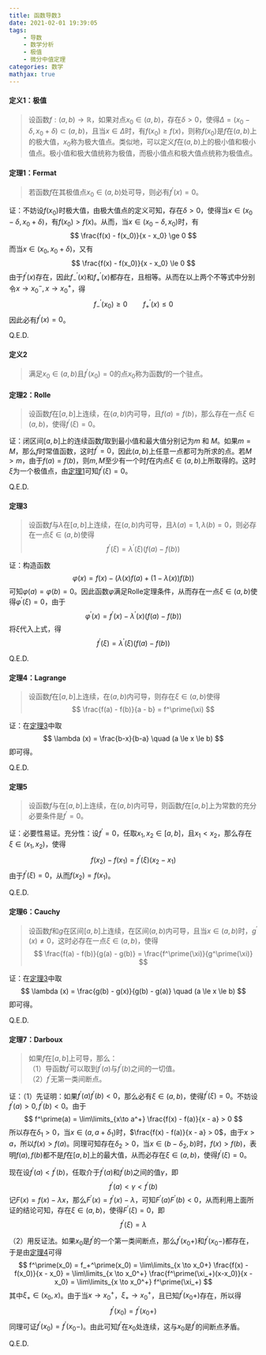 ```yaml
---
title: 函数导数3
date: 2021-02-01 19:39:05
tags:
    - 导数
    - 数学分析
    - 极值
    - 微分中值定理
categories: 数学
mathjax: true
---
```


#### 定义1：极值
> 设函数$f: (a,b) \to \mathbb{R}$，如果对点$x_0 \in (a, b)$，存在$\delta > 0$，使得$\Delta = (x_0 - \delta, x_0 + \delta) \subset (a,b)$，且当$x \in \Delta$时，有$f(x_0) \ge f(x)$，则称$f(x_0)$是$f$在$(a,b)$上的极大值，$x_0$称为极大值点。类似地，可以定义$f$在$(a,b)$上的极小值和极小值点。极小值和极大值统称为极值，而极小值点和极大值点统称为极值点。

<!--more-->


#### 定理1：Fermat
> 若函数$f$在其极值点$x_0 \in (a,b)$处可导，则必有$f^\prime(x) = 0$。

证：不妨设$f(x_0)$时极大值，由极大值点的定义可知，存在$\delta > 0$，使得当$x \in (x_0 - \delta, x_0 + \delta)$，有$f(x_0) > f(x)$。从而，当$x \in (x_0 - \delta, x_0)$时，有
$$
    \frac{f(x) - f(x_0)}{x - x_0} \ge 0
$$
而当$x \in (x_0, x_0+\delta)$，又有
$$
    \frac{f(x) - f(x_0)}{x - x_0} \le 0
$$
由于$f^\prime(x)$存在，因此$f_-^{\prime}(x)$和$f_+^{\prime}(x)$都存在，且相等。从而在以上两个不等式中分别令$x \to x_0^-, x \to x_0^+$，得
$$
    f_-^{\prime}(x_0) \ge 0 \qquad f_+^{\prime}(x) \le 0
$$
因此必有$f^\prime(x) = 0$。

Q.E.D.

#### 定义2
> 满足$x_0 \in (a,b)$且$f^\prime(x_0) = 0$的点$x_0$称为函数$f$的一个驻点。

#### 定理2：Rolle
> 设函数$f$在$[a,b]$上连续，在$(a,b)$内可导，且$f(a) = f(b)$，那么存在一点$\xi \in (a,b)$，使得$f^\prime(\xi) = 0$。

证：闭区间$[a,b]$上的连续函数$f$取到最小值和最大值分别记为$m$ 和 $M$。如果$m = M$，那么$f$时常值函数，这时$f^\prime = 0$，因此$(a,b)$上任意一点都可为所求的点。若$M > m$，由于$f(a) = f(b)$，则$m, M$至少有一个时$f$在内点$\xi \in (a,b)$上所取得的。这时$\xi$为一个极值点，由[定理1](https://gamersover.github.io/2021/02/01/%E5%87%BD%E6%95%B0%E5%AF%BC%E6%95%B03/#%E5%AE%9A%E7%90%861%EF%BC%9AFermat)可知$f^\prime(\xi) = 0$。

Q.E.D.


#### 定理3
> 设函数$f$与$\lambda$在$[a,b]$上连续，在$(a,b)$内可导，且$\lambda(a) = 1,\lambda(b) = 0$，则必存在一点$\xi \in (a,b)$使得
$$
    f^\prime(\xi) = \lambda^\prime(\xi)(f(a) - f(b))
$$

证：构造函数
$$
    \varphi(x) = f(x) - (\lambda(x)f(a) + (1 - \lambda(x))f(b))
$$
可知$\varphi(a) = \varphi(b) = 0$。因此函数$\varphi$满足Rolle定理条件，从而存在一点$\xi \in (a,b)$使得$\varphi^{\prime}(\xi) = 0$，由于
$$
    \varphi^\prime(x) = f^\prime(x) - \lambda^\prime(x)(f(a) - f(b))
$$
将$\xi$代入上式，得
$$
    f^\prime(\xi) = \lambda^\prime(\xi)(f(a) - f(b))
$$

Q.E.D.

#### 定理4：Lagrange
> 设函数$f$在$[a,b]$上连续，在$(a,b)$内可导，则存在$\xi \in (a,b)$使得
$$
    \frac{f(a) - f(b)}{a - b} = f^\prime(\xi)
$$

证：在[定理3](https://gamersover.github.io/2021/02/01/%E5%87%BD%E6%95%B0%E5%AF%BC%E6%95%B03/#%E5%AE%9A%E7%90%863)中取
$$
    \lambda (x) = \frac{b-x}{b-a} \quad (a \le x \le b)
$$
即可得。
 
Q.E.D.

#### 定理5
> 设函数$f$与在$[a,b]$上连续，在$(a,b)$内可导，则函数$f$在$[a,b]$上为常数的充分必要条件是$f^\prime = 0$。

证：必要性易证。充分性：设$f^\prime = 0$，任取$x_1,x_2 \in [a,b]$，且$x_1 < x_2$，那么存在$\xi \in (x_1,x_2)$，使得
$$
    f(x_2) - f(x_1) = f^\prime(\xi) (x_2 - x_1)
$$
由于$f^\prime(\xi) = 0$，从而$f(x_2) = f(x_1)$。

Q.E.D.

#### 定理6：Cauchy
> 设函数$f$和$g$在区间$[a,b]$上连续，在区间$(a,b)$内可导，且当$x \in (a,b)$时，$g^\prime(x) \ne 0$，这时必存在一点$\xi \in (a,b)$，使得
$$
    \frac{f(a) - f(b)}{g(a) - g(b)} = \frac{f^\prime(\xi)}{g^\prime(\xi)}
$$

证：在[定理3](https://gamersover.github.io/2021/02/01/%E5%87%BD%E6%95%B0%E5%AF%BC%E6%95%B03/#%E5%AE%9A%E7%90%863)中取
$$
    \lambda (x) = \frac{g(b) - g(x)}{g(b) - g(a)} \quad (a \le x \le b)
$$
即可得。

Q.E.D.


#### 定理7：Darboux
> 如果$f$在$[a,b]$上可导，那么： <br/>
（1）导函数$f^\prime$可以取到$f^\prime(a)$与$f^\prime(b)$之间的一切值。<br/>
（2）$f^\prime$无第一类间断点。

证：（1）先证明：如果$f^\prime(a)f^\prime(b) < 0$，那么必有$\xi \in (a,b)$，使得$f^\prime(\xi) = 0$。不妨设$f^\prime(a) > 0, f^\prime(b) < 0$。由于
$$
    f^\prime(a) = \lim\limits_{x\to a^+} \frac{f(x) - f(a)}{x - a} > 0
$$
所以存在$\delta_1 > 0$，当$x \in (a, a+\delta_1)$时，$\frac{f(x) - f(a)}{x - a} > 0$，由于$x > a$，所以$f(x) > f(a)$。同理可知存在$\delta_2 > 0$，当$x \in (b - \delta_2, b)$时，$f(x) > f(b)$，表明$f(a),f(b)$都不是$f$在$[a,b]$上的最大值，从而必存在$\xi \in (a,b)$，使得$f^\prime(\xi) = 0$。

现在设$f^\prime(a) < f^\prime(b)$，任取介于$f^\prime(a)$和$f^\prime(b)$之间的值$\gamma$，即
$$
    f^\prime(a) < \gamma < f^\prime(b)
$$
记$F(x) = f(x) - \lambda x$，那么$F^\prime(x) = f^\prime(x) - \lambda$，可知$F^\prime(a)F^\prime(b) < 0$，从而利用上面所证的结论可知，存在$\xi \in (a,b)$，使得$F^\prime(\xi) = 0$，即
$$
    f^\prime(\xi) = \lambda
$$

（2）用反证法。如果$x_0$是$f^\prime$的一个第一类间断点，那么$f^\prime(x_0+)$和$f^\prime(x_0-)$都存在，于是由[定理4](https://gamersover.github.io/2021/02/01/%E5%87%BD%E6%95%B0%E5%AF%BC%E6%95%B03/#%E5%AE%9A%E7%90%864%EF%BC%9ALagrange)可得
$$
    f^\prime(x_0) = f_+^\prime(x_0) = \lim\limits_{x \to x_0+} \frac{f(x) - f(x_0)}{x - x_0} = \lim\limits_{x \to x_0^+} \frac{f^\prime(\xi_+)(x-x_0)}{x - x_0}  = \lim\limits_{x \to x_0^+} f^\prime(\xi_+)
$$
其中$\xi_+ \in (x_0, x)$。由于当$x \to x_0^+$，$\xi_+ \to x_0^+$，且已知$f^\prime(x_0+)$存在，所以得
$$
    f^\prime(x_0) = f^\prime(x_0+)
$$
同理可证$f^\prime(x_0) = f^\prime(x_0-)$。由此可知$f^\prime$在$x_0$处连续，这与$x_0$是$f^\prime$的间断点矛盾。

Q.E.D.

